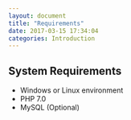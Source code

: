 ```yaml
---
layout: document
title: "Requirements"
date: 2017-03-15 17:34:04
categories: Introduction
---
```


## System Requirements

- Windows or Linux environment
- PHP 7.0
- MySQL (Optional)
